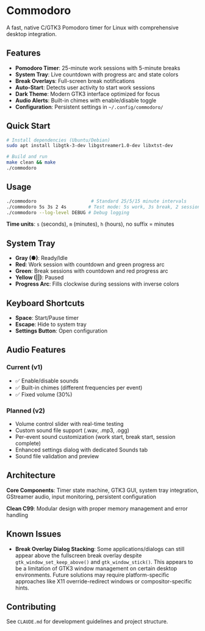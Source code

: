# Commodoro

A fast, native C/GTK3 Pomodoro timer for Linux with comprehensive desktop integration.

## Features

- **Pomodoro Timer**: 25-minute work sessions with 5-minute breaks
- **System Tray**: Live countdown with progress arc and state colors
- **Break Overlays**: Full-screen break notifications 
- **Auto-Start**: Detects user activity to start work sessions
- **Dark Theme**: Modern GTK3 interface optimized for focus
- **Audio Alerts**: Built-in chimes with enable/disable toggle
- **Configuration**: Persistent settings in `~/.config/commodoro/`

## Quick Start

```bash
# Install dependencies (Ubuntu/Debian)
sudo apt install libgtk-3-dev libgstreamer1.0-dev libxtst-dev

# Build and run
make clean && make
./commodoro
```

## Usage

```bash
./commodoro                    # Standard 25/5/15 minute intervals
./commodoro 5s 3s 2 4s        # Test mode: 5s work, 3s break, 2 sessions, 4s long break
./commodoro --log-level DEBUG # Debug logging
```

**Time units**: `s` (seconds), `m` (minutes), `h` (hours), no suffix = minutes

## System Tray

- **Gray (●)**: Ready/Idle
- **Red**: Work session with countdown and green progress arc
- **Green**: Break sessions with countdown and red progress arc
- **Yellow (||)**: Paused
- **Progress Arc**: Fills clockwise during sessions with inverse colors

## Keyboard Shortcuts

- **Space**: Start/Pause timer
- **Escape**: Hide to system tray
- **Settings Button**: Open configuration

## Audio Features

### Current (v1)
- ✅ Enable/disable sounds
- ✅ Built-in chimes (different frequencies per event)
- ✅ Fixed volume (30%)

### Planned (v2)
- Volume control slider with real-time testing
- Custom sound file support (.wav, .mp3, .ogg)
- Per-event sound customization (work start, break start, session complete)
- Enhanced settings dialog with dedicated Sounds tab
- Sound file validation and preview

## Architecture

**Core Components**: Timer state machine, GTK3 GUI, system tray integration, GStreamer audio, input monitoring, persistent configuration

**Clean C99**: Modular design with proper memory management and error handling

## Known Issues

- **Break Overlay Dialog Stacking**: Some applications/dialogs can still appear above the fullscreen break overlay despite `gtk_window_set_keep_above()` and `gtk_window_stick()`. This appears to be a limitation of GTK3 window management on certain desktop environments. Future solutions may require platform-specific approaches like X11 override-redirect windows or compositor-specific hints.

## Contributing

See `CLAUDE.md` for development guidelines and project structure.
